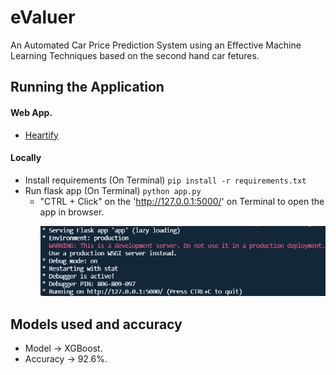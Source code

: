 # eValuer
An Automated Car Price Prediction System using an Effective Machine Learning Techniques based on the second hand car fetures.

## Running the Application
#### Web App.
- [Heartify](https://valuer-app.herokuapp.com/)

#### Locally
- Install requirements (On Terminal) 
   `pip install -r requirements.txt`
- Run flask app (On Terminal)
    `python app.py`
    - "CTRL + Click" on the 'http://127.0.0.1:5000/' on Terminal to open the app in browser.
         <p align="center">
         <img src="https://github.com/rutvikraj/eValuer/blob/main/static/images/img-01.png"/>
         </p>

## Models used and accuracy
- Model -> XGBoost.
- Accuracy -> 92.6%.

